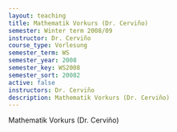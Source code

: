 ```yaml
---
layout: teaching
title: Mathematik Vorkurs (Dr. Cerviño)
semester: Winter term 2008/09
instructor: Dr. Cerviño
course_type: Vorlesung
semester_term: WS
semester_year: 2008
semester_key: WS2008
semester_sort: 20082
active: false
instructors: Dr. Cerviño
description: Mathematik Vorkurs (Dr. Cerviño)
---
```


Mathematik Vorkurs (Dr. Cerviño)

